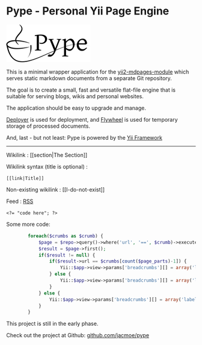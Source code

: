 <!--
Title: Pype
Description: Pype stands for Personal Yii Page Engine and serves static markdown documents from a separate Git repository
Keywords: wiki, yii, pype, markdown, static, flat-file
-->
# Pype - Personal Yii Page Engine


![Pype](/images/pype.png "Pype")

This is a minimal wrapper application for the [yii2-mdpages-module](https://github.com/jacmoe/yii2-mdpages-module) which serves static markdown documents from a separate Git repository.

The goal is to create a small, fast and versatile flat-file engine that is suitable for serving blogs, wikis and personal websites.

The application should be easy to upgrade and manage.

[Deployer](http://deployer.org/) is used for deployment, and [Flywheel](https://github.com/jamesmoss/flywheel) is used for temporary storage of processed documents.

And, last - but not least: Pype is powered by the [Yii Framework](http://www.yiiframework.com/)

----------------------------------

Wikilink : [[section|The Section]]

Wikilink syntax (title is optional) :
~~~
[[link|Title]]
~~~

Non-existing wikilink : [[I-do-not-exist]]

Feed : [RSS](/rss)

~~~
<?= "code here"; ?>
~~~

Some more code:

```php
        foreach($crumbs as $crumb) {
            $page = $repo->query()->where('url', '==', $crumb)->execute();
            $result = $page->first();
            if($result != null) {
                if($result->url == $crumbs[count($page_parts)-1]) {
                    Yii::$app->view->params['breadcrumbs'][] = array('label' => $result->title);
                } else {
                    Yii::$app->view->params['breadcrumbs'][] = array('label' => $result->title, 'url' => Url::to(array('page/view', 'id' => $result->url)));
                }
            } else {
                Yii::$app->view->params['breadcrumbs'][] = array('label' => $crumb, 'class' => 'disabled');
            }
        }
```

This project is still in the early phase.

Check out the project at Github: [github.com/jacmoe/pype](https://github.com/jacmoe/pype)
